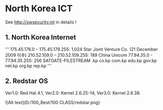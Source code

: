 # North Korea ICT 

See http://swsecurity.ml in details !

## 1. North Korea Internet
'''
175.45.176.0 – 175.45.179.255: 1,024 Star Joint Venture Co. (21 December 2009 이후)
210.52.109.0 – 210.52.109.255: 189 China Unicom
77.94.35.0 - 77.94.35.255: 256 SATGATE-FILESTREAM
.kp co.kp com.kp edu.kp gov.kp net.kp org.kp rep.kp
'''

## 2. Redstar OS
   Ver1.0: Red Hat 4.1, Ver2.0: Kernel 2.6.25-14, Ver3.0: Kernel 2.6.38.

![Alt text](D:/100_Best/100 CLASS/redstar.png)
